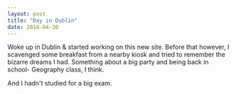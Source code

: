 ```yaml
---
layout: post
title: "Day in Dublin"
date: 2014-04-30
---
```


Woke up in Dublin & started working on this new site. Before that however, I scavenged some breakfast from a nearby kiosk and tried to remember the bizarre dreams I had. Something about a big party and being back in school- Geography class, I think. 

And I hadn't studied for a big exam.
